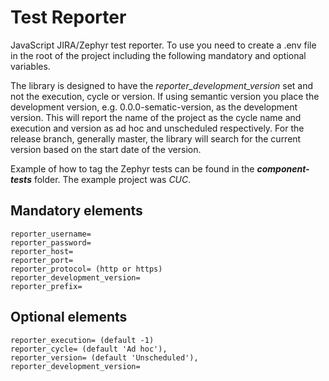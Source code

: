 # Test Reporter

JavaScript JIRA/Zephyr test reporter. To use you need to create a .env file in the root of the project including the following mandatory and optional variables.

The library is designed to have the *reporter_development_version* set and not the execution, cycle or version. If using semantic version you place the development version, e.g. 0.0.0-sematic-version, as the development version. This will report the name of the project as the cycle name and execution and version as ad hoc and unscheduled respectively. For the release branch, generally master, the library will search for the current version based on the start date of the version.

Example of how to tag the Zephyr tests can be found in the *__component-tests__* folder. The example project was *CUC*.

## Mandatory elements
```
reporter_username=
reporter_password=
reporter_host=
reporter_port=
reporter_protocol= (http or https)
reporter_development_version=
reporter_prefix=
```

## Optional elements
```
reporter_execution= (default -1)
reporter_cycle= (default 'Ad hoc'),
reporter_version= (default 'Unscheduled'),
reporter_development_version=
```